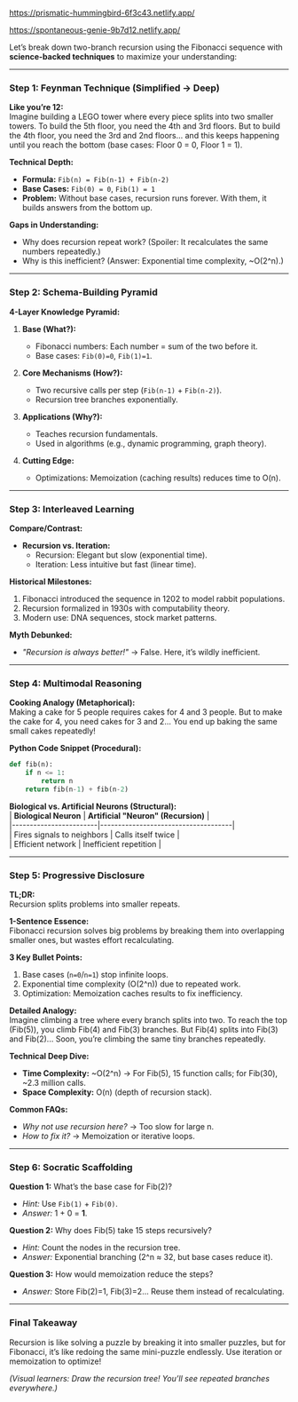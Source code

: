 https://prismatic-hummingbird-6f3c43.netlify.app/

https://spontaneous-genie-9b7d12.netlify.app/

Let’s break down two-branch recursion using the Fibonacci sequence with **science-backed techniques** to maximize your understanding:

---

### **Step 1: Feynman Technique (Simplified → Deep)**
**Like you’re 12:**  
Imagine building a LEGO tower where every piece splits into two smaller towers. To build the 5th floor, you need the 4th and 3rd floors. But to build the 4th floor, you need the 3rd and 2nd floors... and this keeps happening until you reach the bottom (base cases: Floor 0 = 0, Floor 1 = 1).  

**Technical Depth:**  
- **Formula:** `Fib(n) = Fib(n-1) + Fib(n-2)`  
- **Base Cases:** `Fib(0) = 0`, `Fib(1) = 1`  
- **Problem:** Without base cases, recursion runs forever. With them, it builds answers from the bottom up.  

**Gaps in Understanding:**  
- Why does recursion repeat work? (Spoiler: It recalculates the same numbers repeatedly.)  
- Why is this inefficient? (Answer: Exponential time complexity, ~O(2^n).)  

---

### **Step 2: Schema-Building Pyramid**  
**4-Layer Knowledge Pyramid:**  
1. **Base (What?):**  
   - Fibonacci numbers: Each number = sum of the two before it.  
   - Base cases: `Fib(0)=0`, `Fib(1)=1`.  

2. **Core Mechanisms (How?):**  
   - Two recursive calls per step (`Fib(n-1)` + `Fib(n-2)`).  
   - Recursion tree branches exponentially.  

3. **Applications (Why?):**  
   - Teaches recursion fundamentals.  
   - Used in algorithms (e.g., dynamic programming, graph theory).  

4. **Cutting Edge:**  
   - Optimizations: Memoization (caching results) reduces time to O(n).  

---

### **Step 3: Interleaved Learning**  
**Compare/Contrast:**  
- **Recursion vs. Iteration:**  
  - Recursion: Elegant but slow (exponential time).  
  - Iteration: Less intuitive but fast (linear time).  

**Historical Milestones:**  
1. Fibonacci introduced the sequence in 1202 to model rabbit populations.  
2. Recursion formalized in 1930s with computability theory.  
3. Modern use: DNA sequences, stock market patterns.  

**Myth Debunked:**  
- *"Recursion is always better!"* → False. Here, it’s wildly inefficient.  

---

### **Step 4: Multimodal Reasoning**  
**Cooking Analogy (Metaphorical):**  
Making a cake for 5 people requires cakes for 4 and 3 people. But to make the cake for 4, you need cakes for 3 and 2... You end up baking the same small cakes repeatedly!  

**Python Code Snippet (Procedural):**  
```python
def fib(n):
    if n <= 1: 
        return n
    return fib(n-1) + fib(n-2)
```

**Biological vs. Artificial Neurons (Structural):**  
| **Biological Neuron** | **Artificial "Neuron" (Recursion)** |  
|------------------------|-------------------------------------|  
| Fires signals to neighbors | Calls itself twice |  
| Efficient network | Inefficient repetition |  

---

### **Step 5: Progressive Disclosure**  
**TL;DR:**  
Recursion splits problems into smaller repeats.  

**1-Sentence Essence:**  
Fibonacci recursion solves big problems by breaking them into overlapping smaller ones, but wastes effort recalculating.  

**3 Key Bullet Points:**  
1. Base cases (`n=0`/`n=1`) stop infinite loops.  
2. Exponential time complexity (O(2^n)) due to repeated work.  
3. Optimization: Memoization caches results to fix inefficiency.  

**Detailed Analogy:**  
Imagine climbing a tree where every branch splits into two. To reach the top (Fib(5)), you climb Fib(4) and Fib(3) branches. But Fib(4) splits into Fib(3) and Fib(2)... Soon, you’re climbing the same tiny branches repeatedly.  

**Technical Deep Dive:**  
- **Time Complexity:** ~O(2^n) → For Fib(5), 15 function calls; for Fib(30), ~2.3 million calls.  
- **Space Complexity:** O(n) (depth of recursion stack).  

**Common FAQs:**  
- *Why not use recursion here?* → Too slow for large n.  
- *How to fix it?* → Memoization or iterative loops.  

---

### **Step 6: Socratic Scaffolding**  
**Question 1:** What’s the base case for Fib(2)?  
- *Hint:* Use `Fib(1)` + `Fib(0)`.  
- *Answer:* 1 + 0 = **1**.  

**Question 2:** Why does Fib(5) take 15 steps recursively?  
- *Hint:* Count the nodes in the recursion tree.  
- *Answer:* Exponential branching (2^n ≈ 32, but base cases reduce it).  

**Question 3:** How would memoization reduce the steps?  
- *Answer:* Store Fib(2)=1, Fib(3)=2... Reuse them instead of recalculating.  

---

### **Final Takeaway**  
Recursion is like solving a puzzle by breaking it into smaller puzzles, but for Fibonacci, it’s like redoing the same mini-puzzle endlessly. Use iteration or memoization to optimize!  

*(Visual learners: Draw the recursion tree! You’ll see repeated branches everywhere.)*
